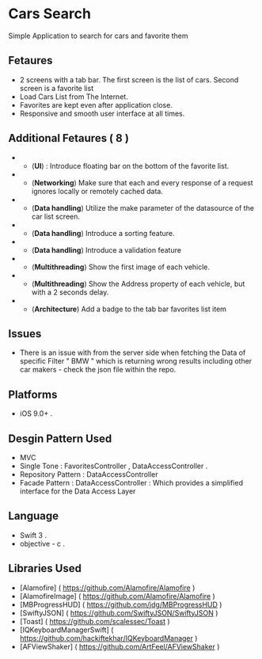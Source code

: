 # Cars Search
Simple Application to search for cars and favorite them

## Fetaures 
-  2 screens with a tab bar. The first screen is the list of cars. Second screen is a favorite list
-  Load Cars List from The Internet.
-  Favorites are kept even after application close. 
-  Responsive and smooth  user interface  at all times.

## Additional Fetaures ( 8 )
- * (**UI**) : Introduce floating bar on the bottom of the favorite list.
- * (**Networking**) Make sure that each and every response of a request ignores locally or remotely cached data.
- * (**Data handling**) Utilize the make parameter of the datasource of the car list screen.
- * (**Data handling**) Introduce a sorting feature.
- * (**Data handling**) Introduce a validation feature
- * (**Multithreading**) Show the first image of each vehicle.
- * (**Multithreading**) Show the Address property of each vehicle, but with a 2 seconds delay.
- * (**Architecture**) Add a badge to the tab bar favorites list item

## Issues ##
- There is an issue with from the server side when fetching the Data of specific Filter " BMW " which is returning wrong results including other car makers - check the json file within the repo. 

## Platforms ##
-  iOS 9.0+ .


## Desgin Pattern Used ##
-  MVC 
-  Single Tone :  FavoritesController ,  DataAccessController .
-  Repository Pattern : DataAccessController 
-  Facade Pattern : DataAccessController : Which provides a simplified interface for the Data Access Layer 

## Language ##
- Swift 3 .
- objective - c .


## Libraries Used ## 
- [Alamofire] ( https://github.com/Alamofire/Alamofire )
- [AlamofireImage] ( https://github.com/Alamofire/Alamofire )
- [MBProgressHUD] ( https://github.com/jdg/MBProgressHUD )
- [SwiftyJSON] ( https://github.com/SwiftyJSON/SwiftyJSON )
- [Toast] ( https://github.com/scalessec/Toast )
- [IQKeyboardManagerSwift] ( https://github.com/hackiftekhar/IQKeyboardManager )
- [AFViewShaker] ( https://github.com/ArtFeel/AFViewShaker )













